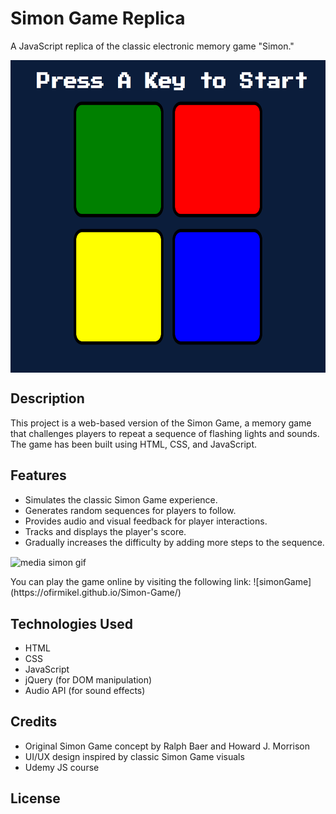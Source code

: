 

<h1>Simon Game Replica</h1>
<p>A JavaScript replica of the classic electronic memory game "Simon."</p>

<img align="center" alt="screenshot" width="1500" height= "500" src= "screen.png">

<h2>Description</h2>
<p>This project is a web-based version of the Simon Game, a memory game that challenges players to repeat a sequence of flashing lights and sounds. The game has been built using HTML, CSS, and JavaScript.</p>

<h2>Features</h2>
<ul>
    <li>Simulates the classic Simon Game experience.</li>
    <li>Generates random sequences for players to follow.</li>
    <li>Provides audio and visual feedback for player interactions.</li>
    <li>Tracks and displays the player's score.</li>
    <li>Gradually increases the difficulty by adding more steps to the sequence.</li>
</ul>

<img align="center" alt="media simon gif" width="1500" height= "500" src= "https://media.tenor.com/KPTI9TNVD-UAAAAC/sml-jeffy.gif">

<p>You can play the game online by visiting the following link:  
![simonGame](https://ofirmikel.github.io/Simon-Game/)
</p>
<h2>Technologies Used</h2>
<ul>
    <li>HTML</li>
    <li>CSS</li>
    <li>JavaScript</li>
    <li>jQuery (for DOM manipulation)</li>
    <li>Audio API (for sound effects)</li>
</ul>

<h2>Credits</h2>
<ul>
    <li>Original Simon Game concept by Ralph Baer and Howard J. Morrison</li>
    <li>UI/UX design inspired by classic Simon Game visuals</li>
    <li>Udemy JS course</li>
</ul>

<h2>License</h2>

